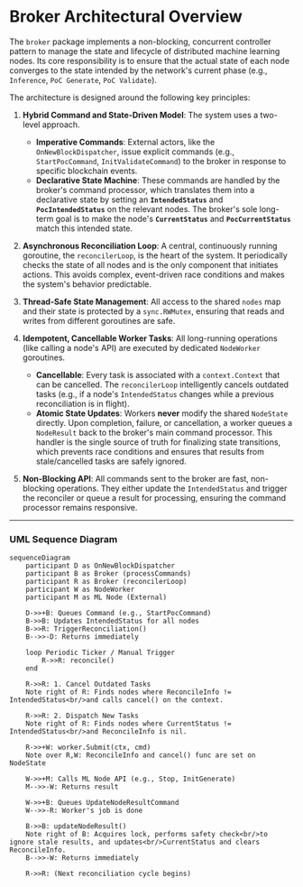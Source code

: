 # Broker Architectural Overview

The `broker` package implements a non-blocking, concurrent controller pattern to manage the state and lifecycle of distributed machine learning nodes. Its core responsibility is to ensure that the actual state of each node converges to the state intended by the network's current phase (e.g., `Inference`, `PoC Generate`, `PoC Validate`).

The architecture is designed around the following key principles:

1.  **Hybrid Command and State-Driven Model**: The system uses a two-level approach.
    *   **Imperative Commands**: External actors, like the `OnNewBlockDispatcher`, issue explicit commands (e.g., `StartPocCommand`, `InitValidateCommand`) to the broker in response to specific blockchain events.
    *   **Declarative State Machine**: These commands are handled by the broker's command processor, which translates them into a declarative state by setting an **`IntendedStatus`** and **`PocIntendedStatus`** on the relevant nodes. The broker's sole long-term goal is to make the node's **`CurrentStatus`** and **`PocCurrentStatus`** match this intended state.

2.  **Asynchronous Reconciliation Loop**: A central, continuously running goroutine, the `reconcilerLoop`, is the heart of the system. It periodically checks the state of all nodes and is the only component that initiates actions. This avoids complex, event-driven race conditions and makes the system's behavior predictable.

3.  **Thread-Safe State Management**: All access to the shared `nodes` map and their state is protected by a `sync.RWMutex`, ensuring that reads and writes from different goroutines are safe.

4.  **Idempotent, Cancellable Worker Tasks**: All long-running operations (like calling a node's API) are executed by dedicated `NodeWorker` goroutines.
    *   **Cancellable**: Every task is associated with a `context.Context` that can be cancelled. The `reconcilerLoop` intelligently cancels outdated tasks (e.g., if a node's `IntendedStatus` changes while a previous reconciliation is in flight).
    *   **Atomic State Updates**: Workers **never** modify the shared `NodeState` directly. Upon completion, failure, or cancellation, a worker queues a `NodeResult` back to the broker's main command processor. This handler is the single source of truth for finalizing state transitions, which prevents race conditions and ensures that results from stale/cancelled tasks are safely ignored.

5.  **Non-Blocking API**: All commands sent to the broker are fast, non-blocking operations. They either update the `IntendedStatus` and trigger the reconciler or queue a result for processing, ensuring the command processor remains responsive.

---

### UML Sequence Diagram

```mermaid
sequenceDiagram
    participant D as OnNewBlockDispatcher
    participant B as Broker (processCommands)
    participant R as Broker (reconcilerLoop)
    participant W as NodeWorker
    participant M as ML Node (External)

    D->>+B: Queues Command (e.g., StartPocCommand)
    B->>B: Updates IntendedStatus for all nodes
    B->>R: TriggerReconciliation()
    B-->>-D: Returns immediately

    loop Periodic Ticker / Manual Trigger
        R->>R: reconcile()
    end

    R->>R: 1. Cancel Outdated Tasks
    Note right of R: Finds nodes where ReconcileInfo != IntendedStatus<br/>and calls cancel() on the context.

    R->>R: 2. Dispatch New Tasks
    Note right of R: Finds nodes where CurrentStatus != IntendedStatus<br/>and ReconcileInfo is nil.

    R->>+W: worker.Submit(ctx, cmd)
    Note over R,W: ReconcileInfo and cancel() func are set on NodeState

    W->>+M: Calls ML Node API (e.g., Stop, InitGenerate)
    M-->>-W: Returns result

    W->>+B: Queues UpdateNodeResultCommand
    W-->>-R: Worker's job is done

    B->>B: updateNodeResult()
    Note right of B: Acquires lock, performs safety check<br/>to ignore stale results, and updates<br/>CurrentStatus and clears ReconcileInfo.
    B-->>-W: Returns immediately

    R->>R: (Next reconciliation cycle begins)
``` 
